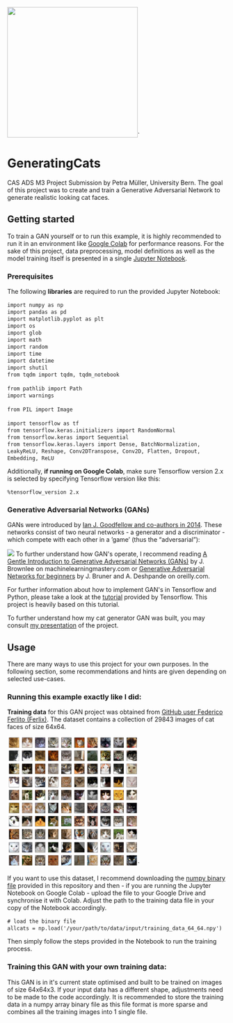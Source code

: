 

<img src="training.gif" width="300" height="300" />`

# GeneratingCats
CAS ADS M3 Project Submission by Petra Müller, University Bern.
The goal of this project was to create and train a Generative Adversarial Network to generate realistic looking cat faces.


## Getting started

To train a GAN yourself or to run this example, it is highly recommended to run it in an environment like [Google Colab](https://colab.research.google.com) for performance reasons. 
For the sake of this project, data preprocessing, model definitions as well as the model training itself is presented in a single [Jupyter Notebook](https://github.com/pmuellerCAS/GeneratingCats/blob/code/Mueller_generating_cats.ipynb). 

### Prerequisites
The following **libraries** are required to run the provided Jupyter Notebook:
```
import numpy as np 
import pandas as pd 
import matplotlib.pyplot as plt
import os
import glob
import math
import random
import time
import datetime
import shutil
from tqdm import tqdm, tqdm_notebook

from pathlib import Path
import warnings

from PIL import Image

import tensorflow as tf
from tensorflow.keras.initializers import RandomNormal
from tensorflow.keras import Sequential
from tensorflow.keras.layers import Dense, BatchNormalization, LeakyReLU, Reshape, Conv2DTranspose, Conv2D, Flatten, Dropout, Embedding, ReLU
```
Additionally, **if running on Google Colab**, make sure Tensorflow version 2.x is selected by specifying Tensorflow version like this:
```
%tensorflow_version 2.x 
```
### Generative Adversarial Networks (GANs)
GANs were introduced by [Ian J. Goodfellow and co-authors in 2014](https://arxiv.org/abs/1406.2661). These networks
consist of two neural networks - a generator and a discriminator - which compete with
each other in a ’game’ (thus the “adversarial”):

![](https://www.oreilly.com/content/wp-content/uploads/sites/2/2019/06/GAN_Overall-7319eab235d83fe971fb769f62cbb15d.png)
To further understand how GAN's operate, I recommend reading [A Gentle Introduction to Generative Adversarial Networks (GANs)](https://machinelearningmastery.com/what-are-generative-adversarial-networks-gans/) by J. Brownlee on machinelearningmastery.com or [Generative Adversarial Networks for beginners](https://www.oreilly.com/content/generative-adversarial-networks-for-beginners/) by J. Bruner and A. Deshpande on oreilly.com. 

For further information about how to implement GAN's in Tensorflow and Python, please take a look at the [tutorial](https://www.tensorflow.org/tutorials/generative/dcgan) provided by Tensorflow. This project is heavily based on this tutorial. 

To further understand how my cat generator GAN was built, you may consult [my presentation](https://github.com/pmuellerCAS/GeneratingCats/blob/readme/MUELLER_GeneratingCats.pdf) of the project.

## Usage

There are many ways to use this project for your own purposes. In the following section, some recommendations and hints are given depending on selected use-cases. 

### Running this example exactly like I did:

**Training data** for this GAN project was obtained from [GitHub user Federico Ferlito (Ferlix)](https://github.com/Ferlix/Cat-faces-dataset). The dataset contains a collection of 29843 images of cat faces of size 64x64. 

<img src="training_examples.png" width="300" height="300" />`

If you want to use this dataset, I recommend downloading the [numpy binary file](https://github.com/pmuellerCAS/GeneratingCats/blob/master/training_data_64_64.npy) provided in this repository and then - if you are running the Jupyter Notebook on Google Colab - upload the file to your Google Drive and synchronise it with Colab. Adjust the path to the training data file in your copy of the Notebook accordingly. 

```
# load the binary file
allcats = np.load('/your/path/to/data/input/training_data_64_64.npy')
```
Then simply follow the steps provided in the Notebook to run the training process. 

### Training this GAN with your own training data:

This GAN is in it's current state optimised and built to be trained on images of size 64x64x3. If your input data has a different shape, adjustments need to be made to the code accordingly. 
It is recommended to store the training data in a numpy array binary file as this file format is more sparse and combines all the training images into 1 single file. 


